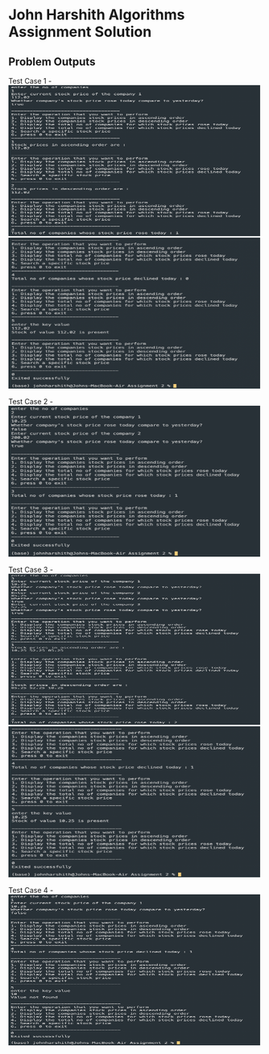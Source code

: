 # John Harshith Algorithms Assignment Solution

## Problem Outputs

Test Case 1 -\
<img src="Screenshots/TestCase1.1.png" alt="Problem Output" width="500" height="300"/>\
<img src="Screenshots/TestCase1.2.png" alt="Problem Output" width="500" height="300"/>

Test Case 2 -\
<img src="Screenshots/TestCase2.png" alt="Problem Output" width="500" height="300"/>

Test Case 3 -\
<img src="Screenshots/TestCase3.1.png" alt="Problem Output" width="500" height="300"/>\
<img src="Screenshots/TestCase3.2.png" alt="Problem Output" width="500" height="300"/>

Test Case 4 -\
<img src="Screenshots/TestCase4.png" alt="Problem Output" width="500" height="300"/>
